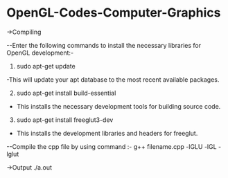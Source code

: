 # OpenGL-Codes-Computer-Graphics

->Compiling

--Enter the following commands to install the necessary libraries for OpenGL development:-

1) sudo apt-get update

-This will update your apt database to the most recent available packages.

2) sudo apt-get install build-essential

- This installs the necessary development tools for building source code.

3) sudo apt-get install freeglut3-dev

- This installs the development libraries and headers for freeglut.

--Compile the cpp file by using command :- 
  g++ filename.cpp -lGLU -lGL -lglut
  
  
->Output
./a.out
